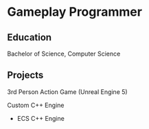 # Gameplay Programmer

## Education
Bachelor of Science, Computer Science

## Projects
3rd Person Action Game (Unreal Engine 5)

Custom C++ Engine
  - ECS C++ Engine
